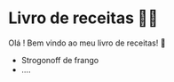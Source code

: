 # Livro de receitas :man_cook:

Olá ! Bem vindo ao meu livro de receitas! :wave:

- Strogonoff de frango
- ....
